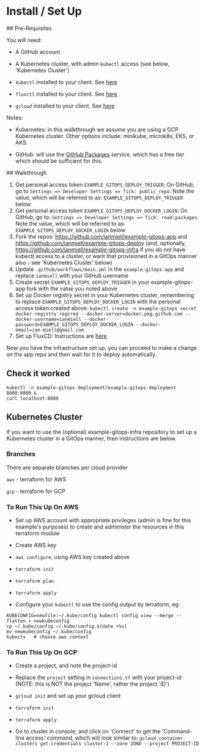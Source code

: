 # Install / Set Up

## Pre-Requisites

You will need:

- A GitHub account

- A Kubernetes cluster, with admin `kubectl` access (see below, 'Kubernetes Cluster')

- `kubectl` installed to your client. See [here](https://kubernetes.io/docs/tasks/tools/install-kubectl/)

- `fluxctl` installed to your client. See [here](https://github.com/fluxcd/flux/blob/master/docs/references/fluxctl.md)

- `gcloud` installed to your client. See [here](https://cloud.google.com/sdk/install)

Notes:

- Kubernetes: in this walkthrough we assume you are using a GCP Kubernetes cluster. Other options include: minikube, microk8s, EKS, or AKS.

- GitHub: will use the [GitHub Packages](https://github.com/features/packages) service, which has a free tier which should be sufficient for this.

## Walkthrough

1. Get personal access token `EXAMPLE_GITOPS_DEPLOY_TRIGGER`: On GitHub, go to `Settings => Developer Settings => Tick: public_repo`. Note the value, which will be referred to as: `EXAMPLE_GITOPS_DEPLOY_TRIGGER` below
1. Get personal access token `EXAMPLE_GITOPS_DEPLOY_DOCKER_LOGIN`: On GitHub, go to: `Settings => Developer Settings => Tick: read:packages`. Note the value, which will be referred to as: `EXAMPLE_GITOPS_DEPLOY_DOCKER_LOGIN` below
1. Fork the repos: https://github.com/ianmiell/example-gitops-app and https://github.com/ianmiell/example-gitops-deploy (and, optionally, https://github.com/ianmiell/example-gitops-infra if you do not have kubectl access to a cluster, or want that provisioned in a GitOps manner also - see 'Kubernetes Cluster' below)
1. Update `.github/workflows/main.yml` in the `example-gitops-app` and replace `ianmiell` with your GitHub username
1. Create secret `EXAMPLE_GITOPS_DEPLOY_TRIGGER` in your example-gitops-app fork with the value you noted above
1. Set up Docker registry secret in your Kubernetes cluster, remembering to replace `EXAMPLE_GITOPS_DEPLOY_DOCKER_LOGIN` with the personal access token created above: `kubectl create -n example-gitops secret docker-registry regcred --docker-server=docker.pkg.github.com --docker-username=ianmiell --docker-password=EXAMPLE_GITOPS_DEPLOY_DOCKER_LOGIN --docker-email=ian.miell@gmail.com`
1. Set up FluxCD: Instructions are [here](https://github.com/fluxcd/flux/blob/master/docs/tutorials/get-started.md)

Now you have the infrastructure set up, you can proceed to make a change on the app repo and then wait for it to deploy automatically.

## Check it worked

```
kubectl -n example-gitops deployment/example-gitops-deployment 8000:8000 &
curl localhost:8080
```

## Kubernetes Cluster

If you want to use the (optional) example-gitops-infra repository to set up a Kubernetes cluster in a GitOps manner, then instructions are below.

### Branches

There are separate branches per cloud provider

`aws` - terraform for AWS

`gcp` - terraform for GCP

### To Run This Up On AWS

- Set up AWS account with appropriate privileges (admin is fine for this example's purposes) to create and administer the resources in this terraform module

- Create AWS key

- `aws configure`, using AWS key created above

- `terraform init`

- `terraform plan`

- `terraform apply`

- Configure your `kubectl` to use the config output by terraform, eg:

```
KUBECONFIG=newfile:~/.kube/config kubectl config view --merge --flatten > newkubeconfig
cp ~/.kube/config ~/.kube/config.$(date +%s)
mv newkubeconfig ~/.kube/config
kubectx   # choose aws context
```

### To Run This Up On GCP

- Create a project, and note the project-id

- Replace the `project` setting in `connections.tf` with your project-id (NOTE: this is NOT the project 'Name', rather the project 'ID')

- `gcloud init` and set up your gcloud client

- `terraform init`

- `terraform apply`

- Go to cluster in console, and click on 'Connect' to get the 'Command-line access' command, which will look similar to: `gcloud container clusters get-credentials cluster-1 --zone ZONE --project PROJECT-ID`
